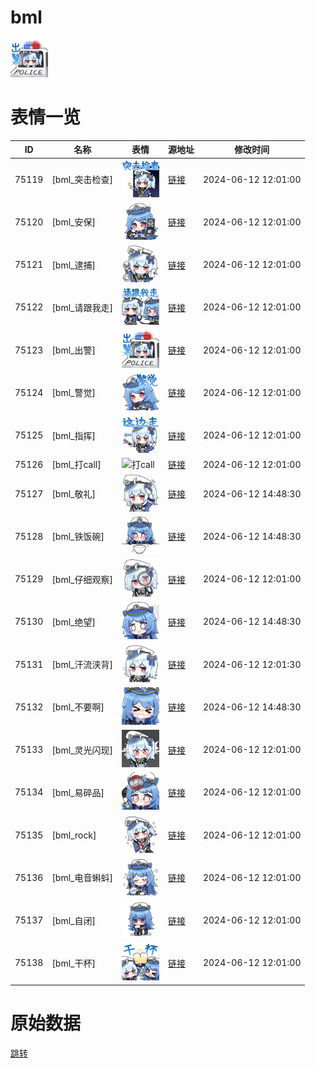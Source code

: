 # bml

<img src="./cover.png" height="60" alt="cover" />

# 表情一览

|ID|名称|表情|源地址|修改时间|
|----|----|----|----|----|
|75119|[bml_突击检查]|<img src="./pic/075119_%5Bbml_突击检查%5D.png" height="60" alt="突击检查"/>|[链接](https://i0.hdslb.com/bfs/garb/0827ef88081824fd92d0636c38b753aa94fdaa53.png)|2024-06-12 12:01:00|
|75120|[bml_安保]|<img src="./pic/075120_%5Bbml_安保%5D.png" height="60" alt="安保"/>|[链接](https://i0.hdslb.com/bfs/garb/a2289fb75b34e3cd1ae8b89cc65597aba3feaba7.png)|2024-06-12 12:01:00|
|75121|[bml_逮捕]|<img src="./pic/075121_%5Bbml_逮捕%5D.png" height="60" alt="逮捕"/>|[链接](https://i0.hdslb.com/bfs/garb/6d0389ddfbb39b80a8b92a243b3e41582e9dba1f.png)|2024-06-12 12:01:00|
|75122|[bml_请跟我走]|<img src="./pic/075122_%5Bbml_请跟我走%5D.png" height="60" alt="请跟我走"/>|[链接](https://i0.hdslb.com/bfs/garb/7eb171e6645cf7b54abf0ecc32f5fc60e742df57.png)|2024-06-12 12:01:00|
|75123|[bml_出警]|<img src="./pic/075123_%5Bbml_出警%5D.png" height="60" alt="出警"/>|[链接](https://i0.hdslb.com/bfs/garb/dfa8576a1a923245ab4c9ad1145e7fe6cbd70739.png)|2024-06-12 12:01:00|
|75124|[bml_警觉]|<img src="./pic/075124_%5Bbml_警觉%5D.png" height="60" alt="警觉"/>|[链接](https://i0.hdslb.com/bfs/garb/36092fc155552d4fbacb52b8a393a234e78a3698.png)|2024-06-12 12:01:00|
|75125|[bml_指挥]|<img src="./pic/075125_%5Bbml_指挥%5D.png" height="60" alt="指挥"/>|[链接](https://i0.hdslb.com/bfs/garb/f6ae14deb8c492b6b606fc9622adfedb804e9027.png)|2024-06-12 12:01:00|
|75126|[bml_打call]|<img src="./pic/075126_%5Bbml_打call%5D.png" height="60" alt="打call"/>|[链接](https://i0.hdslb.com/bfs/garb/58dbb2513d8d47604df89d721eb061ffb46e7158.png)|2024-06-12 12:01:00|
|75127|[bml_敬礼]|<img src="./pic/075127_%5Bbml_敬礼%5D.png" height="60" alt="敬礼"/>|[链接](https://i0.hdslb.com/bfs/garb/16b202521ed5a8183f974438a2e7756dd9ec12f1.png)|2024-06-12 14:48:30|
|75128|[bml_铁饭碗]|<img src="./pic/075128_%5Bbml_铁饭碗%5D.png" height="60" alt="铁饭碗"/>|[链接](https://i0.hdslb.com/bfs/garb/84c56c82234bbe51af5b08ee9608637b5ba5a4dc.png)|2024-06-12 14:48:30|
|75129|[bml_仔细观察]|<img src="./pic/075129_%5Bbml_仔细观察%5D.png" height="60" alt="仔细观察"/>|[链接](https://i0.hdslb.com/bfs/garb/e77161f239d4895a2537281f4ae5977bc40aca52.png)|2024-06-12 12:01:00|
|75130|[bml_绝望]|<img src="./pic/075130_%5Bbml_绝望%5D.png" height="60" alt="绝望"/>|[链接](https://i0.hdslb.com/bfs/garb/2ff1388b79ec3e3d4bbc9723dad3cc68d96b7a0f.png)|2024-06-12 14:48:30|
|75131|[bml_汗流浃背]|<img src="./pic/075131_%5Bbml_汗流浃背%5D.png" height="60" alt="汗流浃背"/>|[链接](https://i0.hdslb.com/bfs/garb/833ea24d09656f079de155422107dc03fe8994d9.png)|2024-06-12 12:01:30|
|75132|[bml_不要啊]|<img src="./pic/075132_%5Bbml_不要啊%5D.png" height="60" alt="不要啊"/>|[链接](https://i0.hdslb.com/bfs/garb/45a89893b22b219519a36f1700cb63bb1e36b5cf.png)|2024-06-12 14:48:30|
|75133|[bml_灵光闪现]|<img src="./pic/075133_%5Bbml_灵光闪现%5D.png" height="60" alt="灵光闪现"/>|[链接](https://i0.hdslb.com/bfs/garb/630359b0ae7a110bd6fa79868cb0ab218611ca68.png)|2024-06-12 12:01:00|
|75134|[bml_易碎品]|<img src="./pic/075134_%5Bbml_易碎品%5D.png" height="60" alt="易碎品"/>|[链接](https://i0.hdslb.com/bfs/garb/1a61d6d85ae71f0187dc4f550e534a76137f7eee.png)|2024-06-12 12:01:00|
|75135|[bml_rock]|<img src="./pic/075135_%5Bbml_rock%5D.png" height="60" alt="rock"/>|[链接](https://i0.hdslb.com/bfs/garb/e3d0fc6e7def08f6dfee1bae9d93add72b8ee0f1.png)|2024-06-12 12:01:00|
|75136|[bml_电音蝌蚪]|<img src="./pic/075136_%5Bbml_电音蝌蚪%5D.png" height="60" alt="电音蝌蚪"/>|[链接](https://i0.hdslb.com/bfs/garb/362765e3495d0c8845d6e204315931aa802a5105.png)|2024-06-12 12:01:00|
|75137|[bml_自闭]|<img src="./pic/075137_%5Bbml_自闭%5D.png" height="60" alt="自闭"/>|[链接](https://i0.hdslb.com/bfs/garb/a3a26f3c4d6b207bb6e72683fa28660869d2046f.png)|2024-06-12 12:01:00|
|75138|[bml_干杯]|<img src="./pic/075138_%5Bbml_干杯%5D.png" height="60" alt="干杯"/>|[链接](https://i0.hdslb.com/bfs/garb/e992ac1731a9a78355788fa19a4bfd6271822639.png)|2024-06-12 12:01:00|

# 原始数据

[跳转](./raw.json)

